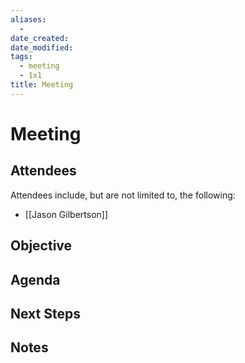 ```yaml
---
aliases:
  - 
date_created: 
date_modified: 
tags:
  - meeting
  - 1x1
title: Meeting
---
```


# Meeting

## Attendees

Attendees include, but are not limited to, the following:
- [[Jason Gilbertson]]

## Objective

## Agenda

## Next Steps

## Notes
